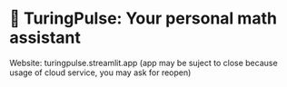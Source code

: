# 🤖 TuringPulse: Your personal math assistant
Website: turingpulse.streamlit.app (app may be suject to close because usage of cloud service, you may ask for reopen)



